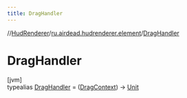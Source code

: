 ```yaml
---
title: DragHandler
---
```

//[HudRenderer](../../../index.html)/[ru.airdead.hudrenderer.element](../index.html)/[DragHandler](index.html)



# DragHandler



[jvm]\
typealias [DragHandler](index.html) = ([DragContext](../-drag-context/index.html)) -&gt; [Unit](https://kotlinlang.org/api/latest/jvm/stdlib/kotlin/-unit/index.html)


